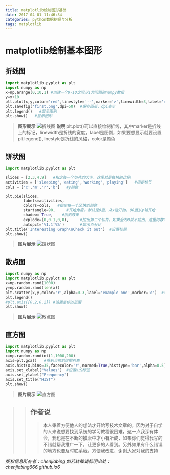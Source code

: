 ```yaml
---
title: matplotlib绘制图形基础
date: 2017-04-01 11:46:34
categories: python数据挖掘与分析
tags: matplotlib
---
```


# matplotlib绘制基本图形
## 折线图
```python
import matplotlib.pyplot as plt
import numpy as np
x=np.arange(0,10,1) #创建一个0-10之间以1为间隔的numpy数组
y=x+10   
plt.plot(x,y,color='red',linestyle='--',marker='>',linewidth=3,label='example one')  #绘制图形
plt.savefig('first.png',dpi=50)  #保存图形，dpi表示
plt.legend()   #显示图例
plt.show()   #显示图形
```
>**图形展示**
>![折线图](http://ono60m7tl.bkt.clouddn.com/first.png)
>**说明**
>plt.plot()可以直接绘制折线，其中marker是折线上的标记，linewidth是折线的宽度，label是图例，如果要想显示就要设置plt.legend(),linestyle是折线的风格，color是颜色

## 饼状图
```python
import matplotlib.pyplot as plt

slices = [2,3,4,9]   #指定每一个切片的大小，这里就是每块的比例
activities = ['sleeping','eating','working','playing']   #指定标签
cols = ['c','m','r','b']   #y颜色

plt.pie(slices,   
        labels=activities,
        colors=cols,   #指定每一个区块的颜色
        startangle=90,     #开始角度，默认是0度，从x轴开始，90度从y轴开始
        shadow= True,    #阴影效果
        explode=(0,0.1,0,0),     #拉出第二个切片，如果全为0就不拉出，这里的数字是相对与圆心的距离
        autopct='%1.1f%%')       #显示百分比
plt.title('Interesting Graph\nCheck it out')  #设置标题
plt.show()
```
>**图片展示**
>![饼状图](http://ono60m7tl.bkt.clouddn.com/second.png)

## 散点图
```python
import numpy as np
import matplotlib.pyplot as plt
x=np.random.rand(1000)
y=np.random.rand(len(x))
plt.scatter(x,y,color='r',alpha=0.3,label='example one',marker='o')  #绘图
plt.legend()
#plt.axis([0,2,0,2]) #设置坐标的范围
plt.show()
```
>**图片展示**
>![散点图](http://ono60m7tl.bkt.clouddn.com/third.png)

## 直方图
```python
import matplotlib.pyplot as plt
import numpy as np
x=np.random.randint(1,1000,200)
axis=plt.gca()   #得到当前的绘图对象
axis.hist(x,bins=35,facecolor='r',normed=True,histtype='bar',alpha=0.5)#bins表示直方图的个数，histtype表示直方图的样式，normed如果为True就将直方归一化，显示概率密度，默认是False
axis.set_xlabel("Values")  #设置x的标签
axis.set_ylabel("Frequency")   
axis.set_title("HIST")
plt.show()

```
>**图片展示**
>![直方图](http://ono60m7tl.bkt.clouddn.com/four.png)























>>## 作者说
>>> 本人秉着方便他人的想法才开始写技术文章的，因为对于自学的人来说想要找到系统的学习教程很困难，这一点我深有体会，我也是在不断的摸索中才小有所成，如果你们觉得我写的不错就帮我推广一下，让更多的人看到。另外如果有什么错误的地方也要及时联系我，方便我改进，谢谢大家对我的支持

*版权信息所有者：chenjiabing*
*如若转载请标明出处：chenjiabing666.github.io6*